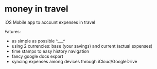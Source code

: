 # money in travel
iOS Mobile app to account expenses in travel

Fatures:
- as simple as possible ^___^
- using 2 currencies: base (your savings) and current (actual expenses)
- time stamps to easy history navigation
- fancy google docs export
- syncing expenses among devices through iCloud/GoogleDrive
